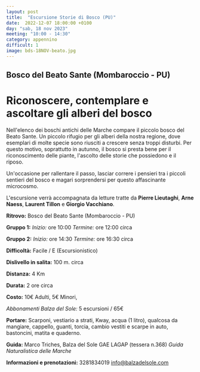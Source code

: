 ```yaml
---
layout: post
title:  "Escursione Storie di Bosco (PU)"
date:  2022-12-07 18:00:00 +0100
day: "sab, 18 nov 2023"
meeting: "10:00 - 14:30"
category: appennino 
difficult: 1
image: bds-18NOV-beato.jpg
---
```


## Bosco del Beato Sante (Mombaroccio - PU)
# Riconoscere, contemplare e ascoltare gli alberi del bosco

Nell'elenco dei boschi antichi delle Marche compare il piccolo bosco del Beato Sante. Un piccolo rifugio per gli alberi della nostra regione, dove esemplari di molte specie sono riusciti a crescere senza troppi disturbi.
Per questo motivo, soprattutto in autunno, il bosco si presta bene per il riconoscimento delle piante, l'ascolto delle storie che possiedono e il riposo.

Un'occasione per rallentare il passo, lasciar correre i pensieri tra i piccoli sentieri del bosco e magari sorprendersi per questo affascinante microcosmo.

L'escursione verrà accompagnata da letture tratte da **Pierre Lieutaghi**, **Arne Naess**, **Laurent Tillon** e **Giorgio Vacchiano**.

**Ritrovo:** Bosco del Beato Sante (Mombaroccio - PU)

**Gruppo 1:** 
*Inizio:* ore 10:00
*Termine:* ore 12:00 circa 

**Gruppo 2:** 
*Inizio:* ore 14:30
*Termine:* ore 16:30 circa 

**Difficoltà:** Facile / E (Escursionistico)

**Dislivello in salita:**  100 m. circa

**Distanza:** 4 Km

**Durata:** 2 ore circa

**Costo:** 10€ Adulti, 5€ Minori, 

*Abbonamenti Balza del Sole:* 5 escursioni / 65€

**Portare:** Scarponi, vestiario a strati, Kway, acqua (1 litro), qualcosa da mangiare, cappello, guanti, torcia, cambio vestiti e scarpe in auto, bastoncini, matita e quaderno. 

**Guida:** Marco Triches, Balza del Sole GAE LAGAP (tessera n.368)
*Guida Naturalistica delle Marche*

**Informazioni e prenotazioni:** 3281834019 info@balzadelsole.com
